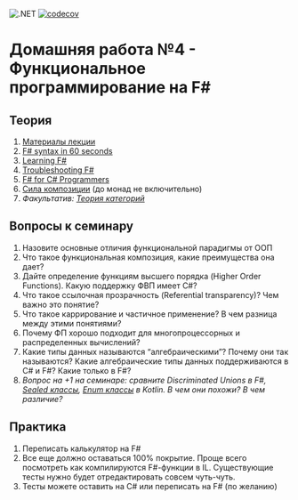 ![.NET](https://github.com/Giviruk/Actions/actions/workflows/dotnet.yml/badge.svg)
[![codecov](https://codecov.io/gh/DMak80/Actions/branch/HW4/graph/badge.svg?token=AJ1EHK3XZH)](https://codecov.io/gh/DMak80/Actions)
# Домашняя работа №4 - Функциональное программирование на F#

## Теория

 1. [Материалы лекции](https://docs.google.com/presentation/d/1wNLLm4mgdve8BnMIxaEajKHLV401-l_8PR0vg91UBqs/edit#slide=id.p100)
 2. [F# syntax in 60 seconds](https://fsharpforfunandprofit.com/posts/fsharp-in-60-seconds/)
 3. [Learning F#](https://fsharpforfunandprofit.com/learning-fsharp/)
 4. [Troubleshooting F#](https://fsharpforfunandprofit.com/troubleshooting-fsharp/)
 5. [F# for C# Programmers](https://fsharpforfunandprofit.com/csharp/)
 6. [Сила композиции](https://habr.com/ru/company/jugru/blog/553028/) (до монад не включительно)
 7. *Факультатив: [Теория категорий](https://ru.wikipedia.org/wiki/%D0%A2%D0%B5%D0%BE%D1%80%D0%B8%D1%8F_%D0%BA%D0%B0%D1%82%D0%B5%D0%B3%D0%BE%D1%80%D0%B8%D0%B9#%D0%9E%D1%81%D0%BD%D0%BE%D0%B2%D0%BD%D1%8B%D0%B5_%D0%BE%D0%BF%D1%80%D0%B5%D0%B4%D0%B5%D0%BB%D0%B5%D0%BD%D0%B8%D1%8F_%D0%B8_%D1%81%D0%B2%D0%BE%D0%B9%D1%81%D1%82%D0%B2%D0%B0)*

## Вопросы к семинару
1. Назовите основные отличия функциональной парадигмы от ООП
2. Что такое функциональная композиция, какие преимущества она дает?
3. Дайте определение функциям высшего порядка (Higher Order Functions). Какую поддержку ФВП имеет C#?
4. Что такое ссылочная прозрачность (Referential transparency)? Чем важно это понятие?
5. Что такое каррирование и частичное применение? В чем разница между этими понятиями?
6. Почему ФП хорошо подходит для многопроцессорных и распределенных вычислений?
7. Какие типы данных называются “алгебраическими”? Почему они так называются? Какие алгебраические типы данных поддерживаются в C# и F#? Какие только в F#?
8. *Вопрос на +1 на семинаре: сравните Discriminated Unions в F#, [*Sealed классы*](https://kotlinlang.org/docs/sealed-classes.html), [Enum классы](https://kotlinlang.org/docs/enum-classes.html) в Kotlin. В чем они похожи? В чем различие?*

## Практика
1. Переписать калькулятор на F#
2. Все еще должно оставаться 100% покрытие. Проще всего посмотреть как компилируются F#-функции в IL. Существующие тесты нужно будет отредактировать совсем чуть-чуть.
3. Тесты можете оставить на C# или переписать на F# (по желанию)